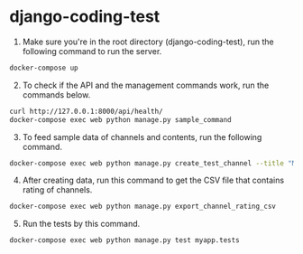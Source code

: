 # django-coding-test

1. Make sure you're in the root directory (django-coding-test), run the following command to run the server.
```sh
docker-compose up
```

2. To check if the API and the management commands work, run the commands below.
```sh
curl http://127.0.0.1:8000/api/health/
docker-compose exec web python manage.py sample_command
```

3. To feed sample data of channels and contents, run the following command.
```sh
docker-compose exec web python manage.py create_test_channel --title "My Test Channel" --content-count 2
```

4. After creating data, run this command to get the CSV file that contains rating of channels.
```sh
docker-compose exec web python manage.py export_channel_rating_csv
``` 

5. Run the tests by this command.
```sh
docker-compose exec web python manage.py test myapp.tests
```
